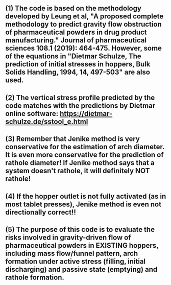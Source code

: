 (1) The code is based on the methodology developed by Leung et al, "A proposed complete methodology to predict gravity flow obstruction of pharmaceutical 
powders in drug product manufacturing." Journal of pharmaceutical sciences 108.1 (2019): 464-475. However, some of the equations in "Dietmar Schulze, 
The prediction of initial stresses in hoppers, Bulk Solids Handling, 1994, 14, 497-503" are also used. 
-----
(2) The vertical stress profile predicted by the code matches with the predictions by Dietmar online software: https://dietmar-schulze.de/sstool_e.html
-----
(3) Remember that Jenike method is very conservative for the estimation of arch diameter. It is even more conservative
for the prediction of rathole diameter! If Jenike method says that a system doesn't rathole, it will definitely NOT rathole!
-----
(4) If the hopper outlet is not fully activated (as in most tablet presses), Jenike method is even not directionally correct!!
-----
(5) The purpose of this code is to evaluate the risks involved in gravity-driven flow of pharmaceutical powders in EXISTING hoppers, including mass flow/funnel 
pattern, arch formation under active stress (filling, initial discharging) and passive state (emptying) and rathole formation.
-----

